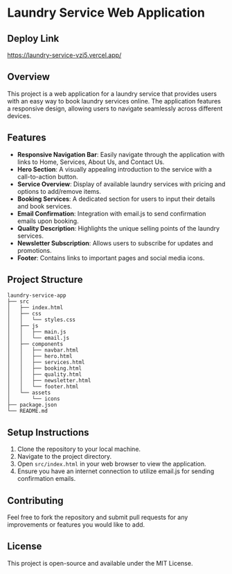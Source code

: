 # Laundry Service Web Application

## Deploy Link
https://laundry-service-vzi5.vercel.app/

## Overview
This project is a web application for a laundry service that provides users with an easy way to book laundry services online. The application features a responsive design, allowing users to navigate seamlessly across different devices.

## Features
- **Responsive Navigation Bar**: Easily navigate through the application with links to Home, Services, About Us, and Contact Us.
- **Hero Section**: A visually appealing introduction to the service with a call-to-action button.
- **Service Overview**: Display of available laundry services with pricing and options to add/remove items.
- **Booking Services**: A dedicated section for users to input their details and book services.
- **Email Confirmation**: Integration with email.js to send confirmation emails upon booking.
- **Quality Description**: Highlights the unique selling points of the laundry services.
- **Newsletter Subscription**: Allows users to subscribe for updates and promotions.
- **Footer**: Contains links to important pages and social media icons.

## Project Structure
```
laundry-service-app
├── src
│   ├── index.html
│   ├── css
│   │   └── styles.css
│   ├── js
│   │   ├── main.js
│   │   └── email.js
│   ├── components
│   │   ├── navbar.html
│   │   ├── hero.html
│   │   ├── services.html
│   │   ├── booking.html
│   │   ├── quality.html
│   │   ├── newsletter.html
│   │   └── footer.html
│   └── assets
│       └── icons
├── package.json
└── README.md
```

## Setup Instructions
1. Clone the repository to your local machine.
2. Navigate to the project directory.
3. Open `src/index.html` in your web browser to view the application.
4. Ensure you have an internet connection to utilize email.js for sending confirmation emails.

## Contributing
Feel free to fork the repository and submit pull requests for any improvements or features you would like to add.

## License
This project is open-source and available under the MIT License.
